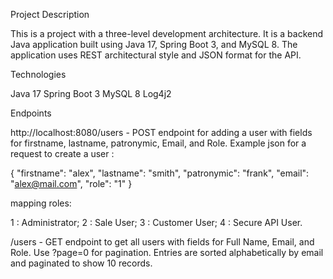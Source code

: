
Project Description

This is a project with a three-level development architecture. It is a backend Java application built using Java 17, Spring Boot 3, and MySQL 8. The application uses REST architectural style and JSON format for the API. 

Technologies

Java 17
Spring Boot 3
MySQL 8
Log4j2

Endpoints

http://localhost:8080/users - POST endpoint for adding a user with fields for firstname, lastname, patronymic, Email, and Role.
Example json for a request to create a user :

{
"firstname": "alex",
"lastname": "smith",
"patronymic": "frank",
"email": "alex@mail.com",
"role": "1"
}

mapping roles:

1 : Administrator;
2 : Sale User;
3 : Customer User;
4 : Secure API User.

/users - GET endpoint to get all users with fields for Full Name, Email, and Role. Use ?page=0 for pagination. Entries are sorted alphabetically by email and paginated to show 10 records.


